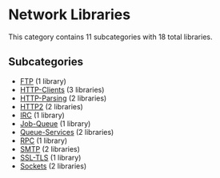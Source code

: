 # Network Libraries

This category contains 11 subcategories with 18 total libraries.

## Subcategories

- [FTP](FTP.md) (1 library)
- [HTTP-Clients](HTTP-Clients.md) (3 libraries)
- [HTTP-Parsing](HTTP-Parsing.md) (2 libraries)
- [HTTP2](HTTP2.md) (2 libraries)
- [IRC](IRC.md) (1 library)
- [Job-Queue](Job-Queue.md) (1 library)
- [Queue-Services](Queue-Services.md) (2 libraries)
- [RPC](RPC.md) (1 library)
- [SMTP](SMTP.md) (2 libraries)
- [SSL-TLS](SSL-TLS.md) (1 library)
- [Sockets](Sockets.md) (2 libraries)
